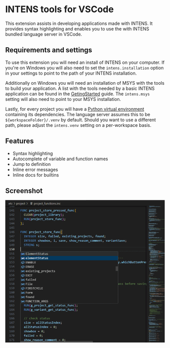 # INTENS tools for VSCode

This extension assists in developing applications made with INTENS.
It provides syntax highlighting and enables you to use the with INTENS bundled language server in VSCode.


## Requirements and settings

To use this extension you will need an install of INTENS on your computer.
If you're on Windows you will also need to set the `intens.installation` option in your settings to point to
the path of your INTENS installation.

Additionally on Windows you will need an installation of MSYS with the tools to build your application.
A list with the tools needed by a basic INTENS application can be found in the [GetingStarted](http://docs.semafor.ch/getting-started) guide.
The `intens.msys` setting will also need to point to your MSYS installation.

Lastly, for every project you will have a [Python virtual environment](https://docs.python.org/3/library/venv.html) containing its dependencies.
The language server assumes this to be `${workspaceFolder}/.venv` by default. Should you want to use a different path, please adjust the `intens.venv` setting on a per-workspace basis.


## Features

* Syntax highlighting
* Autocomplete of variable and function names
* Jump to definition
* Inline error messages
* Inline docs for builtins


## Screenshot

![A picture showing the extension providing syntax highlighting and autocomplete](images/example.gif)
